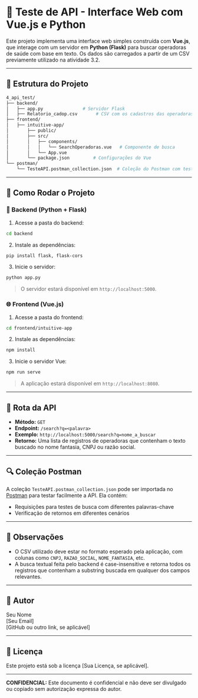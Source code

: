 
# 🧪 Teste de API - Interface Web com Vue.js e Python

Este projeto implementa uma interface web simples construída com **Vue.js**, que interage com um servidor em **Python (Flask)** para buscar operadoras de saúde com base em texto. Os dados são carregados a partir de um CSV previamente utilizado na atividade 3.2.

---

## 📁 Estrutura do Projeto

```bash
4_api_test/
├── backend/
│   ├── app.py               # Servidor Flask
│   ├── Relatorio_cadop.csv       # CSV com os cadastros das operadoras (do item 3.2)
├── frontend/
│   ├── intuitive-app/ 
│       ├── public/
│       ├── src/
│       │   ├── components/
│       │   │   └── SearchOperadoras.vue   # Componente de busca
│       │   └── App.vue
│       └── package.json         # Configurações do Vue
└── postman/
    └── TesteAPI.postman_collection.json  # Coleção do Postman com testes de busca
```

---

## 🚀 Como Rodar o Projeto

### 🐍 Backend (Python + Flask)

1. Acesse a pasta do backend:

```bash
cd backend
```

2. Instale as dependências:

```bash
pip install flask, flask-cors
```

3. Inicie o servidor:

```bash
python app.py
```

> O servidor estará disponível em `http://localhost:5000`.

### 🌐 Frontend (Vue.js)

1. Acesse a pasta do frontend:

```bash
cd frontend/intuitive-app
```

2. Instale as dependências:

```bash
npm install
```

3. Inicie o servidor Vue:

```bash
npm run serve
```

> A aplicação estará disponível em `http://localhost:8080`.

---

## 📡 Rota da API

- **Método:** `GET`
- **Endpoint:** `/search?q=<palavra>`
- **Exemplo:** `http://localhost:5000/search?q=nome_a_buscar`
- **Retorno:** Uma lista de registros de operadoras que contenham o texto buscado no nome fantasia, CNPJ ou razão social.

---

## 🔍 Coleção Postman

A coleção `TesteAPI.postman_collection.json` pode ser importada no [Postman](https://www.postman.com/) para testar facilmente a API. Ela contém:

- Requisições para testes de busca com diferentes palavras-chave
- Verificação de retornos em diferentes cenários

---

## 📌 Observações

- O CSV utilizado deve estar no formato esperado pela aplicação, com colunas como `CNPJ`, `RAZAO_SOCIAL`, `NOME_FANTASIA`, etc.
- A busca textual feita pelo backend é case-insensitive e retorna todos os registros que contenham a substring buscada em qualquer dos campos relevantes.

---

## 👤 Autor

Seu Nome  
[Seu Email]  
[GitHub ou outro link, se aplicável]

---

## 📝 Licença

Este projeto está sob a licença [Sua Licença, se aplicável].

---

**CONFIDENCIAL:** Este documento é confidencial e não deve ser divulgado ou copiado sem autorização expressa do autor.
